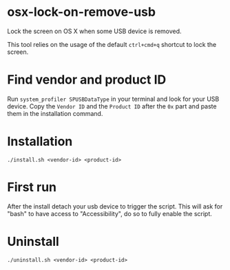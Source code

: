 # osx-lock-on-remove-usb
Lock the screen on OS X when some USB device is removed.

This tool relies on the usage of the default `ctrl+cmd+q` shortcut to lock the screen.

# Find vendor and product ID

Run `system_profiler SPUSBDataType` in your terminal and look for your USB device.
Copy the `Vendor ID` and the `Product ID` after the `0x` part and paste them in the installation command.

# Installation

`./install.sh <vendor-id> <product-id>`

# First run
After the install detach your usb device to trigger the script.
This will ask for "bash" to have access to "Accessibility", do so to fully enable the script.

# Uninstall

`./uninstall.sh <vendor-id> <product-id>`
